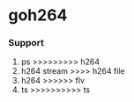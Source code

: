 # goh264


### Support
1. ps >>>>>>>>> h264
2. h264 stream >>>>  h264 file
3. h264 >>>>>>  flv
4. ts >>>>>>>>>> ts
